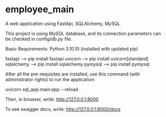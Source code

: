 # employee_main
A web application using FastApi, SQLAlchemy, MySQL

This project is using MySQL database, and its connection parameters can be checked in config/db.py file.

Basic Requirements:
Python 3.10.10 (installed with updated pip)

fastapi --> pip install fastapi 
uvicorn --> pip install uvicorn[standard]
sqlalchemy --> pip install sqlalchemy
pymysql --> pip install pymysql

After all the pre-requisites are installed, use this command (with administrator rights) to run the application:

uvicorn sql_app.main:app --reload

Then, in browser, write: http://127.0.0.1:8000

To see swagger docs, write: http://127.0.0.1:8000/docs